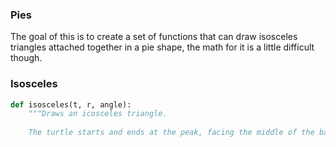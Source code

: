 ### **Pies**

The goal of this is to create a set of functions that can draw isosceles triangles attached together in a pie shape, the math for it is a little difficult though.

### Isosceles
```python
def isosceles(t, r, angle): 
	"""Draws an icosceles triangle. 
	
	The turtle starts and ends at the peak, facing the middle of the base. t: Turtle r: length of the equal legs angle: half peak angle in degrees """ y = r * math.sin(angle * math.pi / 180) t.rt(angle) t.fd(r) t.lt(90+angle) t.fd(2*y) t.lt(90+angle) t.fd(r) t.lt(180-angle)
```